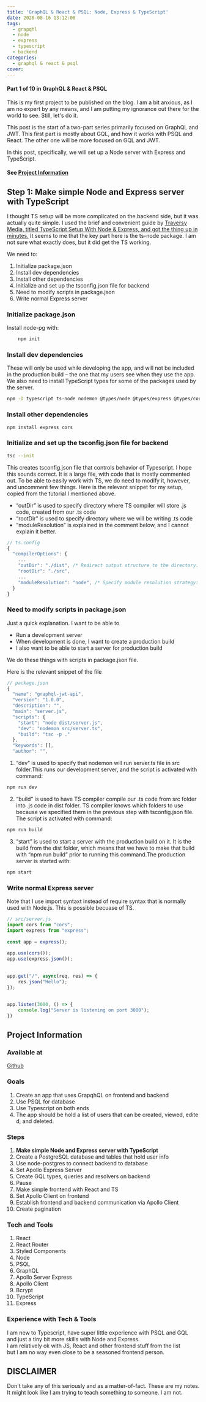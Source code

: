 ```yaml
---
title: 'GraphQL & React & PSQL: Node, Express & TypeScript'
date: 2020-08-16 13:12:00
tags: 
  - grapqhl
  - node
  - express
  - typescript
  - backend
categories:
  - graphql & react & psql
cover: 
---
```


<!-- Step Content Start -->

#### Part 1 of 10 in GraphQL & React & PSQL

This is my first project to be published on the blog. I am a bit anxious, as I am no expert by any means, and I am putting my ignorance out there for the world to see. Still, let's do it. 

This post is the start of a two-part series primarily focused on GraphQL and JWT. This first part is mostly about GQL, and how it works with PSQL and React. The other one will be more focused on GQL and JWT.

In this post, specifically, we will set up a Node server with Express and TypeScript.

<!--more-->

#### See [Project Information](#Project-Information)

## Step 1: Make simple Node and Express server with TypeScript

I thought TS setup will be more complicated on the backend side, but it was actually quite simple.
I used the brief and convenient guide by [Traversy Media, titled TypeScript Setup With Node & Express, and got the thing up in minutes.](https://www.youtube.com/watch?v=zRo2tvQpus8)
It seems to me that the key part here is the ts-node package. I am not sure what exactly does, but it did get the TS working.

We need to:

1. Initialize package.json
2. Install dev dependencies
3. Install other dependencies
4. Initialize and set up the tsconfig.json file for backend
5. Need to modify scripts in package.json
6. Write normal Express server
   
### Initialize package.json

Install node-pg with:

```bash
    npm init
```

### Install dev dependencies

These will only be used while developing the app, and will not be included in the production build – the one that my users see when they use the app. 
We also need to install TypeScript types for some of the packages used by the server.

```bash
npm -D typescript ts-node nodemon @types/node @types/express @types/cors
```

### Install other dependencies

```bash
npm install express cors
```

### Initialize and set up the tsconfig.json file for backend

```bash
tsc --init
```

This creates tsconfig.json file that controls behavior of Typescript. I hope this sounds correct. It is a large file, with code that is mostly commented out. To be able to easily work with TS, we do need to modify it, however, and uncomment few things. 
Here is the relevant snippet for my setup, copied from the tutorial I mentioned above.

- “outDir” is used to specify directory where TS compiler will store .js code, created from our .ts code
- “rootDir” is used to specify directory where we will be writing .ts code
- “moduleResolution” is explained in the comment below, and I cannot explain it better. 

```js
// ts.config
{
  "compilerOptions": {
    ...
    "outDir": "./dist", /* Redirect output structure to the directory. */
    "rootDir": "./src",  
    ... 
    "moduleResolution": "node", /* Specify module resolution strategy: 'node' (Node.js) or 'classic' */
  }
}
```

### Need to modify scripts in package.json

Just a quick explanation. 
I want to be able to 

- Run a development server
- When development is done, I want to create a production build
- I also want to be able to start a server for production build

We do these things with scripts in package.json file.

Here is the relevant snippet of the file

```js
// package.json
{
  "name": "graphql-jwt-api",
  "version": "1.0.0",
  "description": "",
  "main": "server.js",
  "scripts": {
    "start": "node dist/server.js",
    "dev": "nodemon src/server.ts",
    "build": "tsc -p ."
  },
  "keywords": [],
  "author": "",
```

  
1. “dev” is used to specify that nodemon will run server.ts file in src folder.This runs our development server, and the script is activated with command:

```bash
npm run dev
```

2. “build” is used to have TS compiler compile our .ts code from src folder into .js code in dist folder. TS compiler knows which folders to use because we specified them in the previous step with tsconfig.json file. The script is activated with command:

```bash
npm run build
```

3. “start” is used to start a server with the production build on it. It is the build from the dist folder, which means that we have to make that build with “npm run build” prior to running this command.The production server is started with:

```bash
npm start
```

### Write normal Express server

Note that I use import syntaxt instead of require syntax that is normally used with Node.js. This is possible becuase of TS.

```js
// src/server.js
import cors from "cors";
import express from "express";
  
const app = express();
  
app.use(cors());
app.use(express.json());
  
  
app.get("/", async(req, res) => {
    res.json("Hello");
});
  
  
app.listen(3000, () => {
    console.log("Server is listening on port 3000");
})
```

<!-- End Step Content -->
<!-- Project Information -->

## Project Information

### Available at 

[Github](https://github.com/ikaem/graphql-jwt-react.git) 

### Goals

1. Create an app that uses GrapqhQL on frontend and backend
2. Use PSQL for database
3. Use Typescript on both ends
4. The app should be hold a list of users that can be created, viewed, edited, and deleted.

### Steps

1. **Make simple Node and Express server with TypeScript**
2. Create a PostgreSQL database and tables that hold user info
3. Use node-postgres to connect backend to database
4. Set Apollo Express Server
5. Create GQL types, queries and resolvers on backend
6. Pause
7. Make simple frontend with React and TS
8. Set Apollo Client on frontend
9. Establish frontend and backend communication via Apollo Client
10. Create pagination

### Tech and Tools

1. React
2. React Router
3. Styled Components
4. Node
5. PSQL
6. GraphQL
7. Apollo Server Express
8. Apollo Client
9. Bcrypt
10. TypeScript
11. Express

### Experience with Tech & Tools
I am new to Typescript, have super little experience with PSQL and GQL and just a tiny bit more skills with Node and Express.
I am relatively ok with JS, React and other frontend stuff from the list but I am no way even close to be a seasoned frontend person.

## DISCLAIMER

Don't take any of this seriously and as a matter-of-fact. These are my notes. It might look like I am trying to teach something to someone. I am not.

